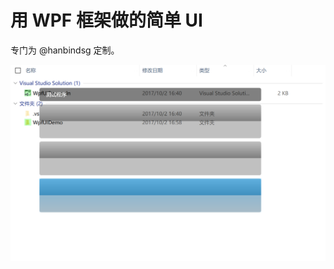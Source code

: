 用 WPF 框架做的简单 UI
===================

专门为 @hanbindsg 定制。

![UI 效果图](/docs/images/2017-10-02-17-01-43.png)
